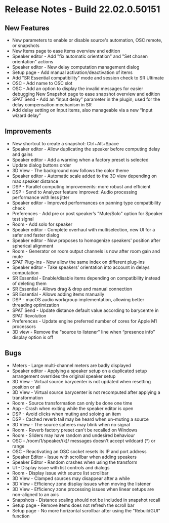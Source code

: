 # Release Notes - Build 22.02.0.50151

## New Features

- New parameters to enable or disable source's automation, OSC remote, or snapshots
- New Items page to ease items overview and edition
- Speaker editor - Add "fix automatic orientation"  and "Set chosen orientation" actions
- Speaker editor - New delay computation management dialog
- Setup page - Add manual activation/deactivation of items
- Add "SR Essential compatibility" mode and session check to SR Ultimate
- OSC - Add name to OSC slot
- OSC - Add an option to display the invalid messages for easier debugging
  New Snapshot page to ease snapshot overview and edition
- SPAT Send - Add an “input delay” parameter in the plugin, used for the delay compensation mechanism in SR
- Add delay setting on Input items, also manageable via a new “Input wizard delay”

## Improvements
- New shortcut to create a snapshot: Ctrl+Alt+Space
- Speaker editor - Allow duplicating the speaker before computing delay and gains
- Speaker editor - Add a warning when a factory preset is selected
- Update dialog buttons order
- 3D View - The background now follows the color theme
- Speaker editor - Automatic scale added to the 3D view depending on max speaker distance
- DSP - Parallel computing improvements: more robust and efficient
- DSP - Send to Analyzer feature improved: Audio processing performance with less jitter
- Speaker editor - Improved performances on panning type compatibility check
- Preferences - Add pre or post speaker’s "Mute/Solo" option for Speaker test signal
- Room - Add solo for speaker
- Speaker editor  - Complete overhaul with multiselection, new UI for a safer and faster dialog
- Speaker editor - Now proposes to homogenize speakers' position after spherical alignment
- Room - Generator on room output channels is now after room gain and mute
- SPAT Plug-ins - Now allow the same index on different plug-ins
- Speaker editor - Take speakers' orientation into account in delays computation
- SR Essential - Enable/disable items depending on compatibility instead of deleting them
- SR Essential - Allows drag & drop and manual connection
- SR Essential - Allows adding items manually
- DSP - macOS audio workgroup implementation, allowing better threading optimization
- SPAT Send - Update distance default value according to barycentre in SPAT Revolution
- Preferences - Update engine preferred number of cores for Apple M1 processors
- 3D view - Remove the "source to listener" line when “presence info” display option is off

## Bugs
- Meters - Large multi-channel meters are badly displayed
- Speaker editor - Applying a speaker setup on a duplicated setup arrangement overrides the original speaker setup
- 3D View - Virtual source barycenter is not updated when resetting position or all
- 3D View - Virtual source barycenter is not recomputed after applying a transformation
- Room - Source transformation can only be done one time
- App - Crash when exiting while the speaker editor is open
- DSP - Avoid clicks when muting and soloing an item
- DSP - Cached reverb tail may be heard when un-muting a source
- 3D View - The source spheres may blink when no signal
- Room - Reverb factory preset can't be recalled on Windows
- Room - Sliders may have random and undesired behaviour
- OSC - /room/1/speaker/(k)/ messages  doesn't accept wildcard (*) or range
- OSC - Reactivating an OSC socket resets its IP and port address
- Speaker Editor - Issue with scrollbar when adding speakers
- Speaker Editor - Random crashes when using the transform
- UI - Display issue with list controls and dialogs
- Room - Display issue with source list scrollbar
- 3D View - Clamped sources may disappear after a while
- 3D View - Efficiency zone display issues when moving the listener
- 3D View - Efficiency zone processing issues when linear setups are non-aligned to an axis
- Snapshots - Distance scaling should not be included in snapshot recall
- Setup page - Remove items does not refresh the scroll bar
- Setup page - No more horizontal scrollbar after using the "RebuildGUI" function

